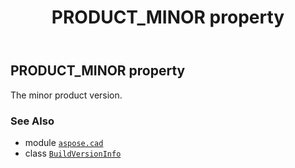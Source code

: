 ﻿---
title: PRODUCT_MINOR property
second_title: Aspose.CAD for Python via .NET API References
description: 
type: docs
weight: 70
url: /python-net/aspose.cad/buildversioninfo/product_minor/
is_root: false
---

## PRODUCT_MINOR property


The minor product version.

### See Also
* module [`aspose.cad`](../../)
* class [`BuildVersionInfo`](/cad/python-net/aspose.cad/buildversioninfo)
